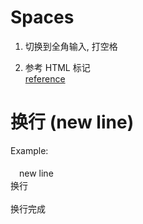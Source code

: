 # Spaces   

1. 切换到全角输入, 打空格

2. 参考 HTML 标记 \
[reference](https://www.cnblogs.com/klchang/p/10203404.html)

# 换行 (new line)
Example:
\
\
　new line \
换行 \
\
换行完成


